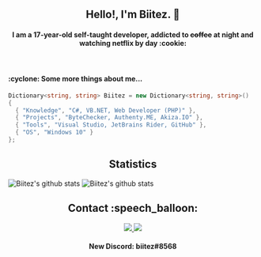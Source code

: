 <h2 align="center">Hello!, I'm Biitez. 👋</h2>

<h4 align="center">I am a 17-year-old self-taught developer, addicted to <s>coffee</s> at night and watching netflix by day :cookie:</h4>

<br>

<h4>:cyclone: Some more things about me...</h4>

```csharp
Dictionary<string, string> Biitez = new Dictionary<string, string>()
{
  { "Knowledge", "C#, VB.NET, Web Developer (PHP)" },
  { "Projects", "ByteChecker, Authenty.ME, Akiza.IO" },
  { "Tools", "Visual Studio, JetBrains Rider, GitHub" },
  { "OS", "Windows 10" }
};
```


<h2 align="center">Statistics</h2>

![Biitez's github stats](https://github-readme-stats.vercel.app/api?username=biitez&show_icons=false&theme=radical)
![Biitez's github stats](https://github-readme-stats.vercel.app/api/top-langs/?username=biitez&layout=compact&theme=radical) 


<h2 align="center">Contact :speech_balloon:</h2>

<p align="center">
  
<a href="https://t.me/biitez" target="_blank">
  <img src="https://img.shields.io/badge/Telegram-2CA5E0?style=for-the-badge&logo=telegram&logoColor=white" />
</a>

<a href="https://twitter.com/xto" target="_blank">
  <img src="https://img.shields.io/badge/Twitter-1DA1F2?style=for-the-badge&logo=twitter&logoColor=white" />
</a>
            
</p>
<h4 align="center"> New Discord: biitez#8568 </h4>
